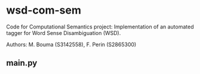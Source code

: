 # wsd-com-sem
Code for Computational Semantics project: Implementation of an automated tagger for Word Sense Disambiguation (WSD). 

Authors: M. Bouma (S3142558), F. Perin (S2865300)

## main.py
